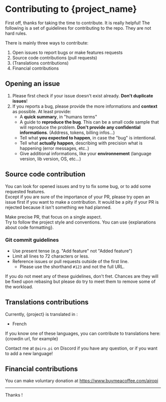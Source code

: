 # Contributing to {project_name}

First off, thanks for taking the time to contribute. It is really helpful!
The following is a set of guidelines for contributing to the repo. They are not hard rules.

There is mainly three ways to contribute:

1.  Open issues to report bugs or make features requests
1.  Source code contributions (pull requests)
1.  (Translations contributions)
1.  Financial contributions

## Opening an issue

1. Please first check if your issue doesn't exist already. **Don't duplicate issues**!
1. If you reports a bug, please provide the more informations and **context** as possible. At least provide:
   - A **quick summary**, in "humans terms"
   - A guide to **reproduce the bug**. This can be a small code sample that will reproduce the problem. **Don't provide any confidential informations**. (Address, tokens, billing infos...)
   - Tell what **you expected to happen**, in case the "bug" is intentional.
   - Tell what **actually happen**, describing with precision what is happening (error messages, etc..)
   - Give additional informations, like your **environnement** (language version, lib version, OS, etc...)

## Source code contribution

You can look for opened issues and try to fix some bug, or to add some requested features.  
Except if you are sure of the importance of your PR, please try open an issue first if you want to make a contribution. It would be a pity if your PR is rejected because it isn't something we had planned.

Make precise PR, that focus on a single aspect.  
Try to follow the project style and conventions. You can use {explanations about code formatting}.

### Git commit guidelines

- Use present tense (e.g. "Add feature" not "Added feature")
- Limit all lines to 72 characters or less.
- Reference issues or pull requests outside of the first line.
  - Please use the shorthand `#123` and not the full URL.

If you do not meet any of these guidelines, don't fret. Chances are they will be fixed upon rebasing but please do try to meet them to remove some of the workload.

## Translations contributions

Currently, {project} is translated in :

- French

If you know one of these languages, you can contribute to translations here:  
{crowdin url, for example}

Contact me at `@airo.pi` on Discord if you have any question, or if you want to add a new language!

## Financial contributions

You can make voluntary donation at https://www.buymeacoffee.com/airopi

---

Thanks !
